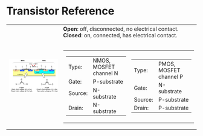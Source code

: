 # Transistor Reference

<table width='100%'>
<tr>
<td>
    <img src='./images/nmos-pmos.png' width='100%'>
</td>
<td valign='top'>
    <b>Open</b>: off, disconnected, no electrical contact.<br>
    <b>Closed</b>: on, connected, has electrical contact.<br><br>
    <table>
    <tr>
        <td>
            <table>
            <tr>
                <td>Type:</td><td>NMOS, MOSFET channel N</td>
            </tr>
            <tr>
                <td>Gate:</td><td>P-substrate</td>
            </tr>
            <tr>
                <td>Source:</td><td>N-substrate</td>
            </tr>
            <tr>
                <td>Drain:</td><td>N-substrate</td>
            </tr>
            </table>
        </td>
        <td>
            <table>
            <tr>
                <td>Type:</td><td>PMOS, MOSFET channel P</td>
            </tr>
            <tr>
                <td>Gate:</td><td>N-substrate</td>
            </tr>
            <tr>
                <td>Source:</td><td>P-substrate</td>
            </tr>
            <tr>
                <td>Drain:</td><td>P-substrate</td>
            </tr>
            </table>
        </td>
    </tr>
    </table>
</td>
</tr>
</table>





